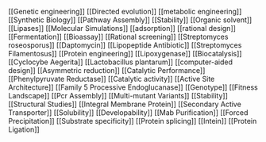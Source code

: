 [[Genetic engineering]]
[[Directed evolution]]
[[metabolic engineering]]
[[Synthetic Biology]]
[[Pathway Assembly]]
[[Stability]]
[[Organic solvent]]
[[Lipases]]
[[Molecular Simulations]]
[[adsorption]]
[[rational design]]
[[Fermentation]]
[[Bioassay]]
[[Rational screening]]
[[Streptomyces roseosporus]]
[[Daptomycin]]
[[Lipopeptide Antibiotic]]
[[Streptomyces Filamentosus]]
[[Protein engineering]]
[[Lipoxygenase]]
[[Biocatalysis]]
[[Cyclocybe Aegerita]]
[[Lactobacillus plantarum]]
[[computer-aided design]]
[[Asymmetric reduction]]
[[Catalytic Performance]]
[[Phenylpyruvate Reductase]]
[[Catalytic activity]]
[[Active Site Architecture]]
[[Family 5 Processive Endoglucanase]]
[[Genotype]]
[[Fitness Landscape]]
[[Pcr Assembly]]
[[Multi-mutant Variants]]
[[Stability]]
[[Structural Studies]]
[[Integral Membrane Protein]]
[[Secondary Active Transporter]]
[[Solubility]]
[[Developability]]
[[Mab Purification]]
[[Forced Precipitation]]
[[Substrate specificity]]
[[Protein splicing]]
[[Intein]]
[[Protein Ligation]]
